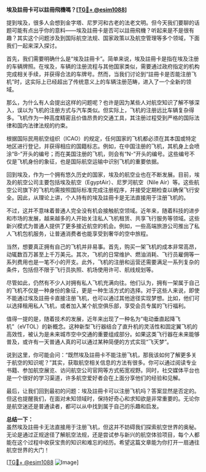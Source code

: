 **埃及註冊卡可以註冊飛機嗎？[[TG💪+ @esim1088](https://t.me/s/esim1088)]**

提到埃及，很多人会想到金字塔、尼罗河和古老的法老文明。但今天我们要聊的话题可能有点出乎你的意料——埃及註冊卡是否可以註冊飛機？听起来是不是很有趣？其实这个问题涉及到国际航空法规、国家政策以及航空管理等多个领域，下面我们一起来深入探讨。

首先，我们需要明确什么是“埃及註冊卡”。简单来说，埃及註冊卡是指在埃及注册的车辆牌照。在埃及，车辆的注册流程与其他国家类似，需要通过政府指定的机构完成相关手续，并获得合法的车牌号。然而，当我们讨论到“註冊卡是否能注册飞机”时，这实际上已经超出了传统意义上的车辆注册范畴，进入了一个全新的领域。

那么，为什么有人会提出这样的问题呢？也许是因为某些人对航空知识了解不够深入，误以为飞机的注册方式与汽车类似。但实际上，飞机的注册远比车辆复杂得多。飞机作为一种高度精密且价值昂贵的交通工具，其注册过程受到严格的国际法律和国内法律法规的约束。

根据国际民用航空组织（ICAO）的规定，任何国家的飞机都必须在其本国或特定地区进行登记，并获得相应的国籍标志。例如，在中国注册的飞机，其机身上会喷涂“B-”开头的编号；而在美国注册的飞机，则会有“N-”开头的编号。这些编号不仅是飞机身份的象征，也是国际航空运输中识别飞机的重要依据。

回到埃及，作为一个拥有悠久历史的国家，埃及的航空业也在不断发展。目前，埃及的航空公司主要包括埃及航空（EgyptAir）、尼罗河航空（Nile Air）等。这些航空公司旗下的飞机均需按照国际标准完成注册程序，并接受定期检查以确保飞行安全。因此，从理论上讲，个人持有的埃及註冊卡是无法直接用于注册飞机的。

不过，这并不意味着普通人完全没有机会接触航空领域。近年来，随着科技的进步和市场的发展，越来越多的人开始关注私人飞机租赁、共享飞行服务等领域。这些新兴模式为普通人提供了更多接近航空的机会。例如，一些高端旅游公司推出了私人飞机包机服务，让普通消费者也能享受到奢华的空中旅程。

当然，想要真正拥有自己的飞机并非易事。首先，购买一架飞机的成本非常高昂，动辄数百万甚至上千万美元。其次，飞机的日常维护、燃油消耗、飞行员雇佣等一系列费用也是一笔不小的开支。此外，飞机的注册和运营还需要满足一系列复杂的条件，包括但不限于飞行员执照、机场使用许可、航线规划等。

尽管如此，仍然有不少人对拥有私人飞机充满向往。他们认为，拥有一架属于自己的飞机不仅是一种身份的象征，更是一种生活方式的选择。对于这些人来说，即使不能通过埃及註冊卡直接注册飞机，也可以通过其他途径实现梦想。比如，他们可以选择租用私人飞机，或者加入某个航空俱乐部，享受会员专属的飞行福利。

值得一提的是，随着技术的发展，近年来出现了一种名为“电动垂直起降飞机”（eVTOL）的新概念。这种新型飞行器结合了直升机的灵活性和固定翼飞机的高效性，被认为是未来城市空中交通的重要组成部分。如果这类飞行器在未来能够普及，或许有一天普通人真的可以通过某种简便的方式实现“飞天梦”。

说到这里，你可能会问：“既然埃及註冊卡不能注册飞机，那我该如何了解更多关于航空的知识呢？”其实，获取航空相关信息的方法有很多。你可以通过阅读专业书籍、参加航空展览、访问航空公司官网等方式拓宽视野。同时，社交媒体平台也是一个很好的学习渠道，许多航空爱好者会在上面分享他们的经验和见解。

最后，让我们回到最初的问题：埃及註冊卡可以注册飞机吗？答案显然是否定的。但这也提醒我们，在面对未知领域时，保持好奇心和求知欲是非常重要的。无论你是航空迷还是普通读者，都可以从中找到属于自己的乐趣和启发。

**总结一下：**  
虽然埃及註冊卡无法直接用于注册飞机，但这并不妨碍我们探索航空世界的奥秘。无论是通过正规途径了解航空法规，还是尝试参与新兴的航空体验项目，每个人都能在这个过程中收获宝贵的知识和难忘的经历。希望这篇文章能为你打开一扇通往航空世界的大门！

[[TG💪+ @esim1088](https://t.me/s/esim1088) ![Image](https://i.postimg.cc/4NQfJmqS/Snipaste-2025-05-13-00-14-12.png)]